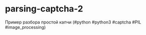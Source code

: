 # parsing-captcha-2
Пример разбора простой капчи (#python #python3 #captcha #PIL #image_processing) 
